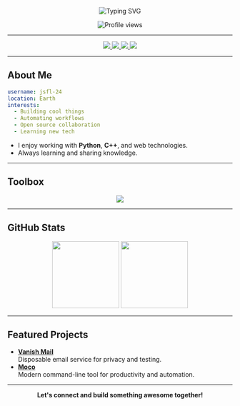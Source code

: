 <p align="center">
  <img src="https://readme-typing-svg.herokuapp.com?font=Fira+Code&weight=700&size=28&pause=1000&color=00BFFF&center=true&vCenter=true&width=435&lines=Hi+there!+I'm+jsfl-24;Welcome+to+my+GitHub+Universe!" alt="Typing SVG" />
</p>

<p align="center">
  <img src="https://visitcount.itsvg.in/api?id=jsfl-24&icon=0&color=0" alt="Profile views" />
</p>

---

<div align="center">

<a href="mailto:your-email@example.com">
  <img src="https://img.shields.io/badge/Email-333333?style=for-the-badge&logo=gmail&logoColor=red" />
</a>
<a href="https://www.linkedin.com/in/your-linkedin" target="_blank">
  <img src="https://img.shields.io/badge/LinkedIn-0077B5?style=for-the-badge&logo=linkedin&logoColor=white" />
</a>
<a href="https://www.instagram.com/your-instagram" target="_blank">
  <img src="https://img.shields.io/badge/Instagram-E4405F?style=for-the-badge&logo=instagram&logoColor=white" />
</a>
<a href="https://wa.me/your-number" target="_blank">
  <img src="https://img.shields.io/badge/WhatsApp-25D366?style=for-the-badge&logo=whatsapp&logoColor=white" />
</a>

</div>

---

## About Me

```yaml
username: jsfl-24
location: Earth
interests:
  - Building cool things
  - Automating workflows
  - Open source collaboration
  - Learning new tech
```

- I enjoy working with **Python**, **C++**, and web technologies.
- Always learning and sharing knowledge.

---

## Toolbox

<p align="center">
  <img src="https://skillicons.dev/icons?i=python,cpp,js,html,css,git,github,vscode,figma,mysql" />
</p>

---

## GitHub Stats

<p align="center">
  <img src="https://github-readme-stats.vercel.app/api?username=jsfl-24&show_icons=true&theme=tokyonight" height="150"/>
  <img src="https://github-readme-streak-stats.herokuapp.com/?user=jsfl-24&theme=tokyonight" height="150"/>
</p>

---

## Featured Projects

- **[Vanish Mail](https://github.com/jsfl-24/vanish-mail)**  
  Disposable email service for privacy and testing.
- **[Moco](https://github.com/jsfl-24/moco)**  
  Modern command-line tool for productivity and automation.

---

<p align="center">
  <b>Let's connect and build something awesome together!</b>
</p>
